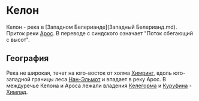 # Келон

Келон - река в [Западном Белерианде](Западный Белерианд.md). Приток реки
[Арос](Арос.md). В переводе с синдского означает "Поток сбегающий с высот".

## География

Река не широкая, течет на юго-восток от холма [Химринг](Химринг.md), вдоль
юго-западной границы леса [Нан-Эльмот](Нан-Эльмот.md) и впадает в реку Арос. В
междуречье Келона и Ароса лежали владения [Келегорма](Личности/Келегорм.md) и
[Куруфина](Личности/Куруфин.md) - [Химлад](Химлад.md).
